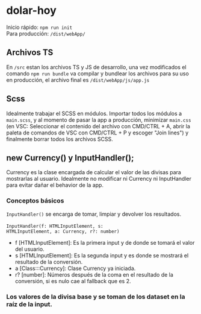 # dolar-hoy
 
Inicio rápido: <code>npm run init</code><br/>
Para producción: <code>/dist/webApp/</code>
## Archivos TS
En <code>/src</code> estan los archivos TS y JS de desarrollo, una vez modificados el comando <code>npm run bundle</code> va compilar y bundlear los archivos para su uso en producción, el archivo final es <code>/dist/webApp/js/app.js</code>
## Scss
Idealmente trabajar el SCSS en módulos. Importar todos los módulos a <code>main.scss</code>, y al momento de pasar la app a producción, minimizar <code>main.css</code> (en VSC: Seleccionar el contenido del archivo con CMD/CTRL + A, abrir la paleta de comandos de VSC con CMD/CTRL + P y escoger "Join lines") y finalmente borrar todos los archivos SCSS.
## new Currency() y InputHandler();
Currency es la clase encargada de calcular el valor de las divisas para mostrarlas al usuario. Idealmente no modificar ni Currency ni InputHandler para evitar dañar el behavior de la app.
### Conceptos básicos
<code>InputHandler()</code> se encarga de tomar, limpiar y devolver los resultados.<br/><br/>
<code>InputHandler(f: HTMLInputElement, s: HTMLInputElement, a: Currency, r?: number)</code><br/>
 - f [HTMLInputElement]: Es la primera input y de donde se tomará el valor del usuario.
 - s [HTMLInputElement]: Es la segunda input y es donde se mostrará el resultado de la conversión.
 - a [Class:::Currency]: Clase Currency ya iniciada.
 - r? [number]: Números después de la coma en el resultado de la conversión, si es nulo cae al fallback que es 2.<br/>
### Los valores de la divisa base y se toman de los dataset en la raíz de la input.


